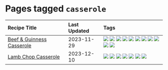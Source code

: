 # Pages tagged `casserole`

|Recipe Title|Last Updated|Tags
|:---|:---|:---|
|[Beef & Guinness Casserole](../recipes/beefandguinnesscasserole.md)|2023-11-29|[![](https://img.shields.io/badge/tag-amazing-e4f90)](../tags/amazing.md) [![](https://img.shields.io/badge/tag-baked-c6d429)](../tags/baked.md) [![](https://img.shields.io/badge/tag-beef-13fda6)](../tags/beef.md) [![](https://img.shields.io/badge/tag-casserole-9fef19)](../tags/casserole.md) [![](https://img.shields.io/badge/tag-guinness-d4602a)](../tags/guinness.md) [![](https://img.shields.io/badge/tag-irish-427cd)](../tags/irish.md) [![](https://img.shields.io/badge/tag-large_quantity-d5a11)](../tags/large_quantity.md) [![](https://img.shields.io/badge/tag-long_cook_time-6d71)](../tags/long_cook_time.md) [![](https://img.shields.io/badge/tag-long_prep_time-32613c)](../tags/long_prep_time.md) [![](https://img.shields.io/badge/tag-messy-659a8f)](../tags/messy.md) [![](https://img.shields.io/badge/tag-tricky-5d33f3)](../tags/tricky.md)|
|[Lamb Chop Casserole](../recipes/lambchopcasserole.md)|2023-12-10|[![](https://img.shields.io/badge/tag-aussie-ab4f55)](../tags/aussie.md) [![](https://img.shields.io/badge/tag-baked-c6d429)](../tags/baked.md) [![](https://img.shields.io/badge/tag-battered-95446)](../tags/battered.md) [![](https://img.shields.io/badge/tag-casserole-9fef19)](../tags/casserole.md) [![](https://img.shields.io/badge/tag-family-9acea8)](../tags/family.md) [![](https://img.shields.io/badge/tag-fried-9d5b24)](../tags/fried.md) [![](https://img.shields.io/badge/tag-lamb-32f6f2)](../tags/lamb.md)|